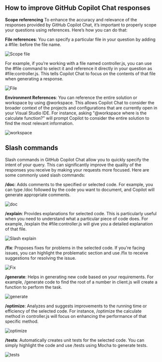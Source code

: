 ## How to improve GitHub Copilot Chat responses

**Scope referencing**
To enhance the accuracy and relevance of the responses provided by GitHub Copilot Chat, it’s important to properly scope your questions using references. Here’s how you can do that:

**File references**: You can specify a particular file in your question by adding a #file: before the file name.

![Scope file](https://github.com/codess-aus/GitHub-Copilot-Certification/blob/86883992639778e328a95c9302bfeff1548a14db/images/scope.png)

For example, if you’re working with a file named controller.js, you can use the #file command to select it and reference it directly in your question as #file:controller.js. This tells Copilot Chat to focus on the contents of that file when generating a response.

![File](https://github.com/codess-aus/GitHub-Copilot-Certification/blob/86883992639778e328a95c9302bfeff1548a14db/images/file.png)

**Environment References**: You can reference the entire solution or workspace by using @workspace. This allows Copilot Chat to consider the broader context of the projects and configurations that are currently open in your Visual Studio IDE. For instance, asking "@workspace where is the calculate function?" will prompt Copilot to consider the entire solution to find the most relevant information.

![workspace](https://github.com/codess-aus/GitHub-Copilot-Certification/blob/86883992639778e328a95c9302bfeff1548a14db/images/workspace.png)

## Slash commands
Slash commands in GitHub Copilot Chat allow you to quickly specify the intent of your query. This can significantly improve the quality of the responses you receive by making your requests more focused. Here are some commonly used slash commands:

**/doc**: Adds comments to the specified or selected code. For example, you can type /doc followed by the code you want to document, and Copilot will generate appropriate comments.

![doc](https://github.com/codess-aus/GitHub-Copilot-Certification/blob/86883992639778e328a95c9302bfeff1548a14db/images/slash.png)

**/explain**: Provides explanations for selected code. This is particularly useful when you need to understand what a particular piece of code does. For example, /explain the #file:controller.js will give you a detailed explanation of that file.

![Slash explain](https://github.com/codess-aus/GitHub-Copilot-Certification/blob/86883992639778e328a95c9302bfeff1548a14db/images/explain.png)

**/fix**: Proposes fixes for problems in the selected code. If you're facing issues, you can highlight the problematic section and use /fix to receive suggestions for resolving the issue.

![Fix](https://github.com/codess-aus/GitHub-Copilot-Certification/blob/86883992639778e328a95c9302bfeff1548a14db/images/fix.png)

**/generate**: Helps in generating new code based on your requirements. For example, /generate code to find the root of a number in client.js will create a function to perform the task.

![generate](https://github.com/codess-aus/GitHub-Copilot-Certification/blob/86883992639778e328a95c9302bfeff1548a14db/images/generate.png)

**/optimize**: Analyzes and suggests improvements to the running time or efficiency of the selected code. For instance, /optimize the calculate method in controller.js will focus on enhancing the performance of that specific method.

![optimize](https://github.com/codess-aus/GitHub-Copilot-Certification/blob/86883992639778e328a95c9302bfeff1548a14db/images/optimize.png)

**/tests**: Automatically creates unit tests for the selected code. You can simply highlight the code and use /tests using Mocha to generate tests.

![tests](https://github.com/codess-aus/GitHub-Copilot-Certification/blob/86883992639778e328a95c9302bfeff1548a14db/images/tests.png)



